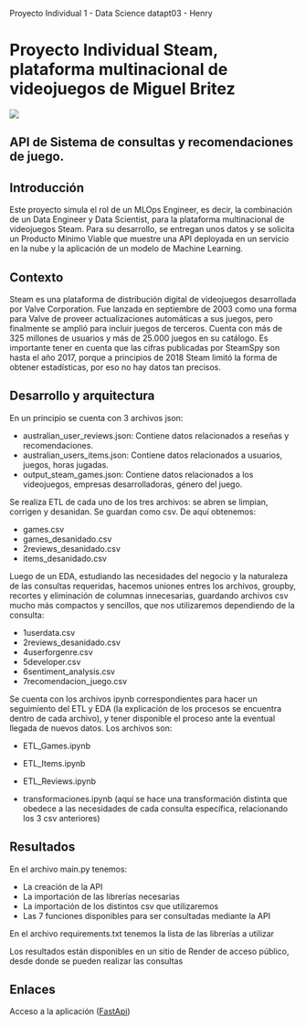 Proyecto Individual 1 - Data Science datapt03 - Henry


# Proyecto Individual Steam, plataforma multinacional de videojuegos de Miguel Britez

![](https://i0.wp.com/xperimentalhamid.com/wp-content/uploads/2021/05/Steam-Unlocked.png?fit=1300%2C800&ssl=1&is-pending-load=1)

## API de Sistema de consultas y recomendaciones de juego.


## Introducción

Este proyecto simula el rol de un MLOps Engineer, es decir, la combinación de un Data Engineer y Data Scientist, para la plataforma multinacional de videojuegos Steam. Para su desarrollo, se entregan unos datos y se solicita un Producto Mínimo Viable que muestre una API deployada en un servicio en la nube y la aplicación de un modelo de Machine Learning.

## Contexto

Steam es una plataforma de distribución digital de videojuegos desarrollada por Valve Corporation. Fue lanzada en septiembre de 2003 como una forma para Valve de proveer actualizaciones automáticas a sus juegos, pero finalmente se amplió para incluir juegos de terceros. Cuenta con más de 325 millones de usuarios y más de 25.000 juegos en su catálogo. Es importante tener en cuenta que las cifras publicadas por SteamSpy son hasta el año 2017, porque a principios de 2018 Steam limitó la forma de obtener estadísticas, por eso no hay datos tan precisos.

## Desarrollo y arquitectura

En un principio se cuenta con 3 archivos json:

* australian_user_reviews.json: Contiene datos relacionados a reseñas y recomendaciones.
* australian_users_items.json: Contiene datos relacionados a usuarios, juegos, horas jugadas.
* output_steam_games.json: Contiene datos relacionados a los videojuegos, empresas desarrolladoras, género del juego.

Se realiza ETL de cada uno de los tres archivos: se abren se limpian, corrigen y desanidan. Se guardan como csv. De aquí obtenemos:

* games.csv
* games_desanidado.csv
* 2reviews_desanidado.csv
* items_desanidado.csv

Luego de un EDA, estudiando las necesidades del negocio y la naturaleza de las consultas requeridas, hacemos uniones entres los archivos, groupby, recortes y eliminación de columnas innecesarias, guardando archivos csv mucho más compactos y sencillos, que nos utilizaremos dependiendo de la consulta:

* 1userdata.csv
* 2reviews_desanidado.csv
* 4userforgenre.csv
* 5developer.csv
* 6sentiment_analysis.csv
* 7recomendacion_juego.csv

Se cuenta con los archivos ipynb correspondientes para hacer un seguimiento del ETL y EDA (la explicación de los procesos se encuentra dentro de cada archivo), y tener disponible el proceso ante la eventual llegada de nuevos datos.
Los archivos son:

* ETL_Games.ipynb
* ETL_Items.ipynb
* ETL_Reviews.ipynb

* transformaciones.ipynb (aquí se hace una transformación distinta que obedece a las necesidades de cada consulta específica, relacionando los 3 csv anteriores)


## Resultados

En el archivo main.py tenemos:

* La creación de la API
* La importación de las librerías necesarias
* La importación de los distintos csv que utilizaremos
* Las 7 funciones disponibles para ser consultadas mediante la API

En el archivo requirements.txt tenemos la lista de las librerías a utilizar

Los resultados están disponibles en un sitio de Render de acceso público, desde donde se pueden realizar las consultas


## Enlaces

Acceso a la aplicación ([FastApi](https://pi-games.onrender.com/docs))

